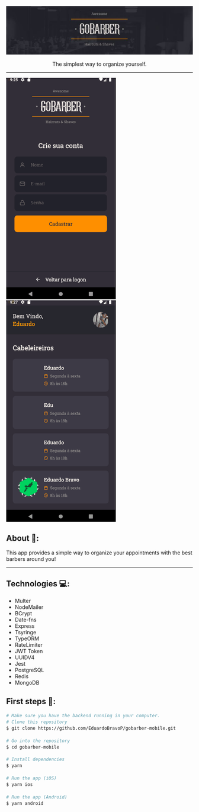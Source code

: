 <img src="./github/logo.jpg" alt="gobarber">
<p align="center">The simplest way to organize yourself.</p>
<hr />

<img src="./github/navegacaoMobile.gif" alt="gobarber">
<img src="./github/navegacaoMobile2.gif" alt="gobarber">

## About 🔎:
This app provides a simple way to organize your appointments with the best barbers around you!
<hr />

## Technologies 💻:
- Multer
- NodeMailer
- BCrypt
- Date-fns
- Express
- Tsyringe
- TypeORM
- RateLimiter
- JWT Token
- UUIDV4
- Jest
- PostgreSQL
- Redis
- MongoDB

## First steps 🐾:
```bash
# Make sure you have the backend running in your computer.
# Clone this repository
$ git clone https://github.com/EduardoBravoP/gobarber-mobile.git

# Go into the repository
$ cd gobarber-mobile

# Install dependencies
$ yarn

# Run the app (iOS)
$ yarn ios

# Run the app (Android)
$ yarn android
```

